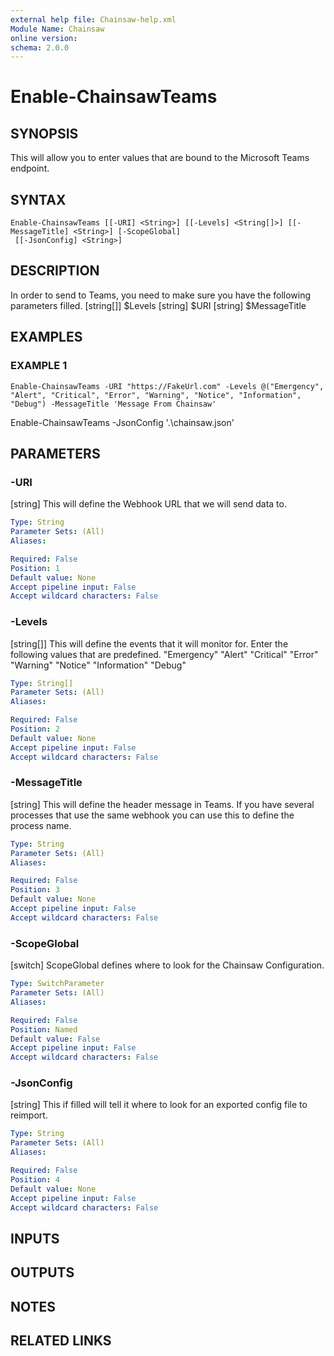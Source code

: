 ```yaml
---
external help file: Chainsaw-help.xml
Module Name: Chainsaw
online version:
schema: 2.0.0
---
```


# Enable-ChainsawTeams

## SYNOPSIS
This will allow you to enter values that are bound to the Microsoft Teams endpoint.

## SYNTAX

```
Enable-ChainsawTeams [[-URI] <String>] [[-Levels] <String[]>] [[-MessageTitle] <String>] [-ScopeGlobal]
 [[-JsonConfig] <String>]
```

## DESCRIPTION
In order to send to Teams, you need to make sure you have the following parameters filled.
\[string\[\]\]  $Levels
\[string\]    $URI
\[string\]    $MessageTitle

## EXAMPLES

### EXAMPLE 1
```
Enable-ChainsawTeams -URI "https://FakeUrl.com" -Levels @("Emergency", "Alert", "Critical", "Error", "Warning", "Notice", "Information", "Debug") -MessageTitle 'Message From Chainsaw'
```

Enable-ChainsawTeams -JsonConfig '.\chainsaw.json'

## PARAMETERS

### -URI
\[string\] This will define the Webhook URL that we will send data to.

```yaml
Type: String
Parameter Sets: (All)
Aliases:

Required: False
Position: 1
Default value: None
Accept pipeline input: False
Accept wildcard characters: False
```

### -Levels
\[string\[\]\] This will define the events that it will monitor for. 
Enter the following values that are predefined.
    "Emergency"
    "Alert"
    "Critical"
    "Error"
    "Warning"
    "Notice"
    "Information"
    "Debug"

```yaml
Type: String[]
Parameter Sets: (All)
Aliases:

Required: False
Position: 2
Default value: None
Accept pipeline input: False
Accept wildcard characters: False
```

### -MessageTitle
\[string\] This will define the header message in Teams.
If you have several processes that use the same webhook you can use this to define the process name.

```yaml
Type: String
Parameter Sets: (All)
Aliases:

Required: False
Position: 3
Default value: None
Accept pipeline input: False
Accept wildcard characters: False
```

### -ScopeGlobal
\[switch\] ScopeGlobal defines where to look for the Chainsaw Configuration.

```yaml
Type: SwitchParameter
Parameter Sets: (All)
Aliases:

Required: False
Position: Named
Default value: False
Accept pipeline input: False
Accept wildcard characters: False
```

### -JsonConfig
\[string\] This if filled will tell it where to look for an exported config file to reimport.

```yaml
Type: String
Parameter Sets: (All)
Aliases:

Required: False
Position: 4
Default value: None
Accept pipeline input: False
Accept wildcard characters: False
```

## INPUTS

## OUTPUTS

## NOTES

## RELATED LINKS
